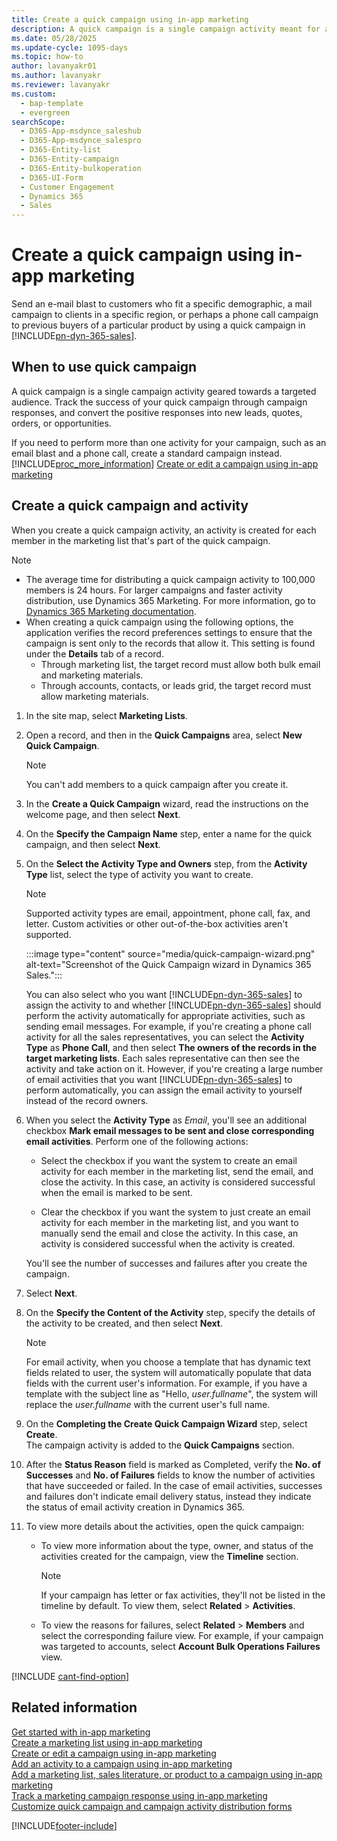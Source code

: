 ```yaml
---
title: Create a quick campaign using in-app marketing
description: A quick campaign is a single campaign activity meant for a specific audience. For example, sending an e-mail blast to customers in a specific region.
ms.date: 05/28/2025
ms.update-cycle: 1095-days
ms.topic: how-to
author: lavanyakr01
ms.author: lavanyakr
ms.reviewer: lavanyakr
ms.custom:  
  - bap-template
  - evergreen
searchScope: 
  - D365-App-msdynce_saleshub
  - D365-App-msdynce_salespro
  - D365-Entity-list
  - D365-Entity-campaign
  - D365-Entity-bulkoperation
  - D365-UI-Form
  - Customer Engagement
  - Dynamics 365
  - Sales
---
```


# Create a quick campaign using in-app marketing

Send an e-mail blast to customers who fit a specific demographic, a mail campaign to clients in a specific region, or perhaps a phone call campaign to previous buyers of a particular product by using a quick campaign in [!INCLUDE[pn-dyn-365-sales](../includes/pn-dyn-365-sales.md)]. 

## When to use quick campaign

A quick campaign is a single campaign activity geared towards a targeted audience. Track the success of your quick campaign through campaign responses, and convert the positive responses into new leads, quotes, orders, or opportunities.
  
If you need to perform more than one activity for your campaign, such as an email blast and a phone call, create a standard campaign instead. [!INCLUDE[proc_more_information](../includes/proc-more-information.md)] [Create or edit a campaign using in-app marketing](create-edit-campaign-using-app-marketing-sales.md)

## Create a quick campaign and activity

When you create a quick campaign activity, an activity is created for each member in the marketing list that's part of the quick campaign.
 
> [!NOTE]
>
> - The average time for distributing a quick campaign activity to 100,000 members is 24 hours. For larger campaigns and faster activity distribution, use Dynamics 365 Marketing. For more information, go to [Dynamics 365 Marketing documentation](../marketing/overview.md).
> - When creating a quick campaign using the following options, the application verifies the record preferences settings to ensure that the campaign is sent only to the records that allow it. This setting is found under the **Details** tab of a record.  
>     - Through marketing list, the target record must allow both bulk email and marketing materials.  
>     - Through accounts, contacts, or leads grid, the target record must allow marketing materials.


1. In the site map, select **Marketing Lists**.
  
1. Open a record, and then in the **Quick Campaigns** area, select **New Quick Campaign**.  
   > [!NOTE]
   >  You can't add members to a quick campaign after you create it.  
  
1. In the **Create a Quick Campaign** wizard, read the instructions on the welcome page, and then select **Next**.
  
1. On the **Specify the Campaign Name** step, enter a name for the quick campaign, and then select **Next**.
  
1. On the **Select the Activity Type and Owners** step, from the **Activity Type** list, select the type of activity you want to create.  
    > [!NOTE]
    > Supported activity types are email, appointment, phone call, fax, and letter. Custom activities or other out-of-the-box activities aren't supported.  
 
   :::image type="content" source="media/quick-campaign-wizard.png" alt-text="Screenshot of the Quick Campaign wizard in Dynamics 365 Sales.":::

      You can also select who you want [!INCLUDE[pn-dyn-365-sales](../includes/pn-dyn-365-sales.md)] to assign the activity to and whether [!INCLUDE[pn-dyn-365-sales](../includes/pn-dyn-365-sales.md)] should perform the activity automatically for appropriate activities, such as sending email messages. For example, if you're creating a phone call activity for all the sales representatives, you can select the **Activity Type** as **Phone Call**, and then select **The owners of the records in the target marketing lists**. Each sales representative can then see the activity and take action on it. However, if you're creating a large number of email activities that you want [!INCLUDE[pn-dyn-365-sales](../includes/pn-dyn-365-sales.md)] to perform automatically, you can assign the email activity to yourself instead of the record owners.


1. When you select the **Activity Type** as *Email*, you'll see an additional checkbox **Mark email messages to be sent and close corresponding email activities**. Perform one of the following actions: 
      - Select the checkbox if you want the system to create an email activity for each member in the marketing list, send the email, and close the activity. In this case, an activity is considered successful when the email is marked to be sent.
    
      - Clear the checkbox if you want the system to just create an email activity for each member in the marketing list, and you want to manually send the email and close the activity. In this case, an activity is considered successful when the activity is created.
      
      You'll see the number of successes and failures after you create the campaign. 

1. Select **Next**.

1. On the **Specify the Content of the Activity** step, specify the details of the activity to be created, and then select **Next**.  
    > [!NOTE]
    > For email activity, when you choose a template that has dynamic text fields related to user, the system will automatically populate that data fields with the current user's information. For example, if you have a template with the subject line as "Hello, *user.fullname*", the system will replace the *user.fullname* with the current user's full name.

1. On the **Completing the Create Quick Campaign Wizard** step, select **Create**.  
    The campaign activity is added to the **Quick Campaigns** section. 
1. After the **Status Reason** field is marked as Completed, verify the **No. of Successes** and **No. of Failures** fields to know the number of activities that have succeeded or failed. In the case of email activities, successes and failures don't indicate email delivery status, instead they indicate the status of email activity creation in Dynamics 365.
1.  To view more details about the activities, open the quick campaign:
    -  To view more information about the type, owner, and status of the activities created for the campaign, view the **Timeline** section.  
        > [!NOTE]
        > If your campaign has letter or fax activities, they'll not be listed in the timeline by default. To view them, select **Related** > **Activities**.  
    
    - To view the reasons for failures, select **Related** > **Members** and select the corresponding failure view. For example, if your campaign was targeted to accounts, select **Account Bulk Operations Failures** view.

[!INCLUDE [cant-find-option](../includes/cant-find-option.md)]

## Related information

[Get started with in-app marketing](get-started-app-marketing-sales.md)   
[Create a marketing list using in-app marketing](create-marketing-list-using-app-marketing-sales.md)   
[Create or edit a campaign using in-app marketing](create-edit-campaign-using-app-marketing-sales.md)   
[Add an activity to a campaign using in-app marketing](add-activity-campaign-using-app-marketing-sales.md)   
[Add a marketing list, sales literature, or product to a campaign using in-app marketing](add-marketing-list-sales-literature-product-campaign-using-app-marketing-sales.md)   
[Track a marketing campaign response using in-app marketing](track-marketing-campaign-response-using-app-marketing-sales.md)   
[Customize quick campaign and campaign activity distribution forms](developer/marketingformdisplayattributessetApi.md)
 


[!INCLUDE[footer-include](../includes/footer-banner.md)]
